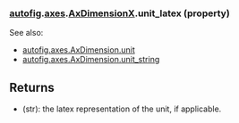 ### [autofig](autofig.md).[axes](autofig.axes.md).[AxDimensionX](autofig.axes.AxDimensionX.md).unit_latex (property)




See also:

* [autofig.axes.AxDimension.unit](autofig.axes.AxDimension.unit.md)
* [autofig.axes.AxDimension.unit_string](autofig.axes.AxDimension.unit_string.md)

Returns
----------
* (str): the latex representation of the unit, if applicable.

